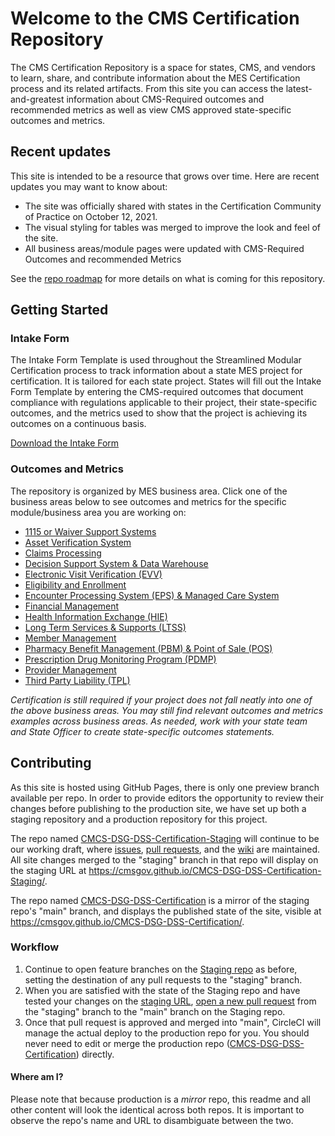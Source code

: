 # Welcome to the CMS Certification Repository

The CMS Certification Repository is a space for states, CMS, and vendors to learn, share, and contribute information about the MES Certification process and its related artifacts. From this site you can access the latest-and-greatest information about CMS-Required outcomes and recommended metrics as well as view CMS approved state-specific outcomes and metrics.

## Recent updates

This site is intended to be a resource that grows over time. Here are recent updates you may want to know about:

- The site was officially shared with states in the Certification Community of Practice on October 12, 2021.
- The visual styling for tables was merged to improve the look and feel of the site.
- All business areas/module pages were updated with CMS-Required Outcomes and recommended Metrics

See the [repo roadmap](https://github.com/CMSgov/CMCS-DSG-DSS-Certification-Staging/wiki/MES-Certification-Repo-Roadmap) for more details on what is coming for this repository.

## Getting Started

### Intake Form

The Intake Form Template is used throughout the Streamlined Modular Certification process to track information about a state MES project for certification. It is tailored for each state project. States will fill out the Intake Form Template by entering the CMS-required outcomes that document compliance with regulations applicable to their project, their state-specific outcomes, and the metrics used to show that the project is achieving its outcomes on a continuous basis.

[Download the Intake Form](https://github.com/CMSgov/CMCS-DSG-DSS-Certification-Staging/blob/intake-form/Appendix%20E%20Intake%20Form%20Template.xlsx)

### Outcomes and Metrics

The repository is organized by MES business area. Click one of the business areas below to see outcomes and metrics for the specific module/business area you are working on:

- [1115 or Waiver Support Systems](https://cmsgov.github.io/CMCS-DSG-DSS-Certification-Staging/Outcomes%20and%20Metrics/1115%20or%20Waiver%20Support%20Systems/)
- [Asset Verification System](https://cmsgov.github.io/CMCS-DSG-DSS-Certification-Staging/Outcomes%20and%20Metrics/Asset%20Verification%20System)
- [Claims Processing](https://cmsgov.github.io/CMCS-DSG-DSS-Certification-Staging/Outcomes%20and%20Metrics/Claims%20Processing)
- [Decision Support System & Data Warehouse](https://cmsgov.github.io/CMCS-DSG-DSS-Certification-Staging/Outcomes%20and%20Metrics/Decision%20Support%20System%20%26%20Data%20Warehouse)
- [Electronic Visit Verification (EVV)](<https://cmsgov.github.io/CMCS-DSG-DSS-Certification-Staging/Outcomes%20and%20Metrics/Electronic%20Visit%20Verification%20(EVV)>)
- [Eligibility and Enrollment](https://cmsgov.github.io/CMCS-DSG-DSS-Certification-Staging/Outcomes%20and%20Metrics/Eligibility%20and%20Enrollment/)
- [Encounter Processing System (EPS) & Managed Care System](<https://cmsgov.github.io/CMCS-DSG-DSS-Certification-Staging/Outcomes%20and%20Metrics/Encounter%20Processing%20System%20(EPS)%20%26%20Managed%20Care%20System>)
- [Financial Management](https://cmsgov.github.io/CMCS-DSG-DSS-Certification-Staging/Outcomes%20and%20Metrics/Financial%20Management)
- [Health Information Exchange (HIE)](<https://cmsgov.github.io/CMCS-DSG-DSS-Certification-Staging/Outcomes%20and%20Metrics/Health%20Information%20Exchange%20(HIE)>)
- [Long Term Services & Supports (LTSS)](<https://cmsgov.github.io/CMCS-DSG-DSS-Certification-Staging/Outcomes%20and%20Metrics/Long%20Term%20Services%20%26%20Supports%20(LTSS)>)
- [Member Management](https://cmsgov.github.io/CMCS-DSG-DSS-Certification-Staging/Outcomes%20and%20Metrics/Member%20Management)
- [Pharmacy Benefit Management (PBM) & Point of Sale (POS)](<https://cmsgov.github.io/CMCS-DSG-DSS-Certification-Staging/Outcomes%20and%20Metrics/Pharmacy%20Benefit%20Management%20(PBM)%20%26%20Point%20of%20Sale%20(POS)>)
- [Prescription Drug Monitoring Program (PDMP)](<https://cmsgov.github.io/CMCS-DSG-DSS-Certification-Staging/Outcomes%20and%20Metrics/Prescription%20Drug%20Monitoring%20Program%20(PDMP)>)
- [Provider Management](https://cmsgov.github.io/CMCS-DSG-DSS-Certification-Staging/Outcomes%20and%20Metrics/Provider%20Management)
- [Third Party Liability (TPL)](<https://cmsgov.github.io/CMCS-DSG-DSS-Certification-Staging/Outcomes%20and%20Metrics/Third%20Party%20Liability%20(TPL)>)

_Certification is still required if your project does not fall neatly into one of the above business areas. You may still find relevant outcomes and metrics examples across business areas. As needed, work with your state team and State Officer to create state-specific outcomes statements._

## Contributing

As this site is hosted using GitHub Pages, there is only one preview branch available per repo. In order to provide editors the opportunity to review their changes before publishing to the production site, we have set up both a staging repository and a production repository for this project.

The repo named [CMCS-DSG-DSS-Certification-Staging](https://github.com/CMSgov/CMCS-DSG-DSS-Certification-Staging) will continue to be our working draft, where [issues](https://github.com/CMSgov/CMCS-DSG-DSS-Certification-Staging/issues), [pull requests](https://github.com/CMSgov/CMCS-DSG-DSS-Certification-Staging/pulls), and the [wiki](https://github.com/CMSgov/CMCS-DSG-DSS-Certification-Staging/wiki) are maintained. All site changes merged to the "staging" branch in that repo will display on the staging URL at https://cmsgov.github.io/CMCS-DSG-DSS-Certification-Staging/.

The repo named [CMCS-DSG-DSS-Certification](https://github.com/CMSgov/CMCS-DSG-DSS-Certification) is a mirror of the staging repo's "main" branch, and displays the published state of the site, visible at https://cmsgov.github.io/CMCS-DSG-DSS-Certification/.

### Workflow

1. Continue to open feature branches on the [Staging repo](https://github.com/CMSgov/CMCS-DSG-DSS-Certification-Staging) as before, setting the destination of any pull requests to the "staging" branch.
2. When you are satisfied with the state of the Staging repo and have tested your changes on the [staging URL](https://cmsgov.github.io/CMCS-DSG-DSS-Certification-Staging/), [open a new pull request](https://github.com/CMSgov/CMCS-DSG-DSS-Certification-Staging/compare/staging...main) from the "staging" branch to the "main" branch on the Staging repo.
3. Once that pull request is approved and merged into "main", CircleCI will manage the actual deploy to the production repo for you. You should never need to edit or merge the production repo ([CMCS-DSG-DSS-Certification](https://github.com/CMSgov/CMCS-DSG-DSS-Certification)) directly.

#### Where am I?

Please note that because production is a _mirror_ repo, this readme and all other content will look the identical across both repos. It is important to observe the repo's name and URL to disambiguate between the two.
